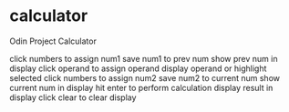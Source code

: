 # calculator
Odin Project Calculator

click numbers to assign num1
save num1 to prev num
show prev num in display
click operand to assign operand
display operand or highlight selected
click numbers to assign num2
save num2 to current num
show current num in display
hit enter to perform calculation
display result in display
click clear to clear display